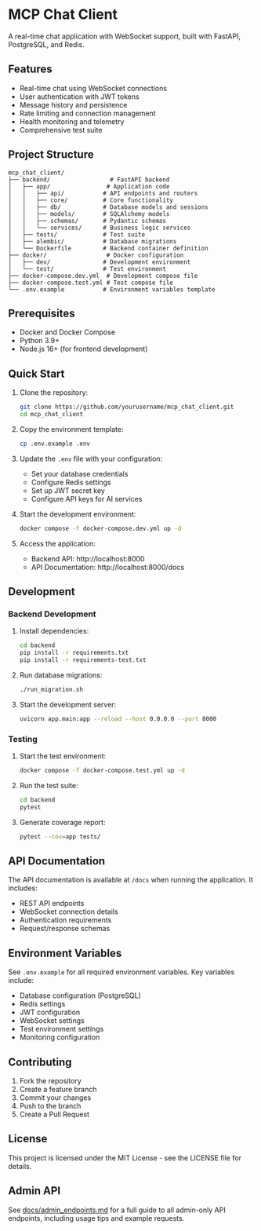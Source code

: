 # MCP Chat Client

A real-time chat application with WebSocket support, built with FastAPI, PostgreSQL, and Redis.

## Features

- Real-time chat using WebSocket connections
- User authentication with JWT tokens
- Message history and persistence
- Rate limiting and connection management
- Health monitoring and telemetry
- Comprehensive test suite

## Project Structure

```
mcp_chat_client/
├── backend/                 # FastAPI backend
│   ├── app/                # Application code
│   │   ├── api/           # API endpoints and routers
│   │   ├── core/          # Core functionality
│   │   ├── db/            # Database models and sessions
│   │   ├── models/        # SQLAlchemy models
│   │   ├── schemas/       # Pydantic schemas
│   │   └── services/      # Business logic services
│   ├── tests/             # Test suite
│   ├── alembic/           # Database migrations
│   └── Dockerfile         # Backend container definition
├── docker/                 # Docker configuration
│   ├── dev/               # Development environment
│   └── test/              # Test environment
├── docker-compose.dev.yml  # Development compose file
├── docker-compose.test.yml # Test compose file
└── .env.example           # Environment variables template
```

## Prerequisites

- Docker and Docker Compose
- Python 3.9+
- Node.js 16+ (for frontend development)

## Quick Start

1. Clone the repository:
   ```bash
   git clone https://github.com/yourusername/mcp_chat_client.git
   cd mcp_chat_client
   ```

2. Copy the environment template:
   ```bash
   cp .env.example .env
   ```

3. Update the `.env` file with your configuration:
   - Set your database credentials
   - Configure Redis settings
   - Set up JWT secret key
   - Configure API keys for AI services

4. Start the development environment:
   ```bash
   docker compose -f docker-compose.dev.yml up -d
   ```

5. Access the application:
   - Backend API: http://localhost:8000
   - API Documentation: http://localhost:8000/docs

## Development

### Backend Development

1. Install dependencies:
   ```bash
   cd backend
   pip install -r requirements.txt
   pip install -r requirements-test.txt
   ```

2. Run database migrations:
   ```bash
   ./run_migration.sh
   ```

3. Start the development server:
   ```bash
   uvicorn app.main:app --reload --host 0.0.0.0 --port 8000
   ```

### Testing

1. Start the test environment:
   ```bash
   docker compose -f docker-compose.test.yml up -d
   ```

2. Run the test suite:
   ```bash
   cd backend
   pytest
   ```

3. Generate coverage report:
   ```bash
   pytest --cov=app tests/
   ```

## API Documentation

The API documentation is available at `/docs` when running the application. It includes:

- REST API endpoints
- WebSocket connection details
- Authentication requirements
- Request/response schemas

## Environment Variables

See `.env.example` for all required environment variables. Key variables include:

- Database configuration (PostgreSQL)
- Redis settings
- JWT configuration
- WebSocket settings
- Test environment settings
- Monitoring configuration

## Contributing

1. Fork the repository
2. Create a feature branch
3. Commit your changes
4. Push to the branch
5. Create a Pull Request

## License

This project is licensed under the MIT License - see the LICENSE file for details.

## Admin API

See [docs/admin_endpoints.md](docs/admin_endpoints.md) for a full guide to all admin-only API endpoints, including usage tips and example requests. 
